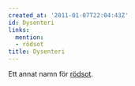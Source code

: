 ```yaml
---
created_at: '2011-01-07T22:04:43Z'
id: Dysenteri
links:
  mention:
  - rödsot
title: Dysenteri
---
```


Ett annat namn för [rödsot].

  [rödsot]: rödsot
